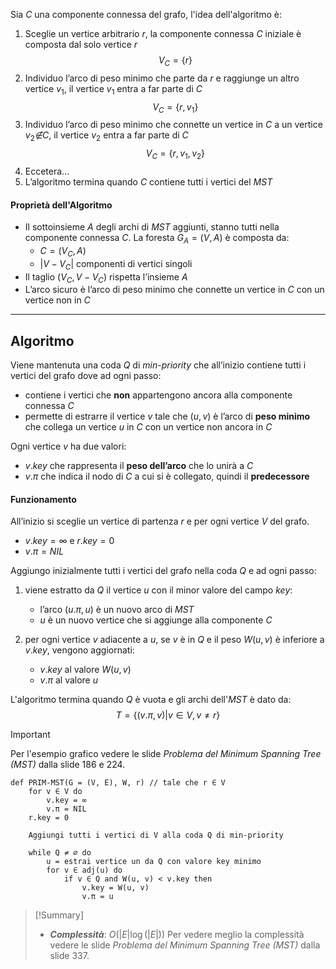 Sia $C$ una componente connessa del grafo, l'idea dell'algoritmo è:
1. Sceglie un vertice arbitrario $r$, la componente connessa $C$ iniziale è composta dal solo vertice $r$ $$V_C = \{r\}$$
2. Individuo l’arco di peso minimo che parte da $r$ e raggiunge un altro vertice $v_1$, il vertice $v_1$ entra a far parte di $C$ $$V_C = \{r, v_1\}$$
3. Individuo l’arco di peso minimo che connette un vertice in $C$ a un vertice $v_2 \not∈ C$, il vertice $v_2$ entra a far parte di $C$ $$V_C = \{r, v_1, v_2\}$$
4. Eccetera...
5. L’algoritmo termina quando $C$ contiene tutti i vertici del $MST$

#### Proprietà dell'Algoritmo

- Il sottoinsieme $A$ degli archi di $MST$ aggiunti, stanno tutti nella componente connessa $C$. La foresta $G_A = (V,A)$ è composta da: 
	- $C = (V_C, A)$
	- $|V-V_C|$ componenti di vertici singoli
- Il taglio $(V_C, V-V_C)$ rispetta l’insieme $A$
- L’arco sicuro è l’arco di peso minimo che connette un vertice in $C$ con un vertice non in $C$

---
## Algoritmo

Viene mantenuta una coda $Q$ di *min-priority* che all’inizio contiene tutti i vertici del grafo dove ad ogni passo:
- contiene i vertici che **non** appartengono ancora alla componente connessa $C$
- permette di estrarre il vertice $v$ tale che $(u,v)$ è l’arco di **peso minimo** che collega un vertice $u$ in $C$ con un vertice non ancora in $C$

Ogni vertice $v$ ha due valori:
- $v.key$ che rappresenta il **peso dell’arco** che lo unirà a $C$ 
- $v.π$ che indica il nodo di $C$ a cui si è collegato, quindi il **predecessore**

#### Funzionamento
All’inizio si sceglie un vertice di partenza $r$ e per ogni vertice $V$ del grafo.
- $v.key = ∞$ e $r.key = 0$
- $v.π = NIL$

Aggiungo inizialmente tutti i vertici del grafo nella coda $Q$ e ad ogni passo:
1. viene estratto da $Q$ il vertice $u$ con il minor valore del campo $key$:
	- l’arco $(u.π, u)$ è un nuovo arco di $MST$
	- $u$ è un nuovo vertice che si aggiunge alla componente $C$

2. per ogni vertice $v$ adiacente a $u$, se $v$ è in $Q$ e il peso $W(u, v)$ è inferiore a $v.key$, vengono aggiornati:
	- $v.key$ al valore $W(u,v)$
	- $v.π$ al valore $u$

L'algoritmo termina quando $Q$ è vuota e gli archi dell'$MST$ è dato da:
$$T = \{(v.π, v) | v ∈ V, v ≠ r\}$$

>[!Important]
>Per l'esempio grafico vedere le slide *Problema del Minimum Spanning Tree (MST)* dalla slide $186$ e $224$. 

``` Pseudocodice TI:"PRIM-MST" "FOLD"
def PRIM-MST(G = (V, E), W, r) // tale che r ∈ V
	for v ∈ V do
		v.key = ∞
		v.π = NIL
	r.key = 0
	
	Aggiungi tutti i vertici di V alla coda Q di min-priority

	while Q ≠ ∅ do
		u = estrai vertice un da Q con valore key minimo
		for v ∈ adj(u) do
			if v ∈ Q and W(u, v) < v.key then
				v.key = W(u, v)
				v.π = u
```

> [!Summary]
>- ***Complessità***: $O(|E| \log(|E|))$
>Per vedere meglio la complessità vedere le slide *Problema del Minimum Spanning Tree (MST)* dalla slide $337$.